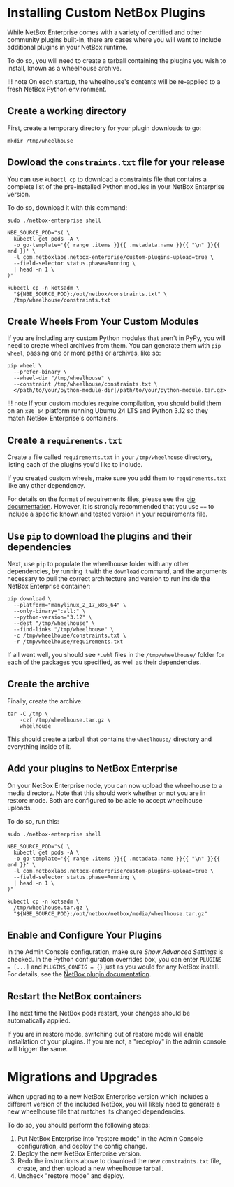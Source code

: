 # Installing Custom NetBox Plugins

While NetBox Enterprise comes with a variety of certified and other community plugins built-in, there are cases where you will want to include additional plugins in your NetBox runtime.

To do so, you will need to create a tarball containing the plugins you wish to install, known as a wheelhouse archive.

!!! note
    On each startup, the wheelhouse's contents will be re-applied to a fresh NetBox Python environment.

## Create a working directory

First, create a temporary directory for your plugin downloads to go:

```{.bash}
mkdir /tmp/wheelhouse
```

## Dowload the `constraints.txt` file for your release

You can use `kubectl cp` to download a constraints file that contains a complete list of the pre-installed Python modules in your NetBox Enterprise version.

To do so, download it with this command:

```{.bash}
sudo ./netbox-enterprise shell

NBE_SOURCE_POD="$( \
  kubectl get pods -A \
  -o go-template='{{ range .items }}{{ .metadata.name }}{{ "\n" }}{{ end }}' \
  -l com.netboxlabs.netbox-enterprise/custom-plugins-upload=true \
  --field-selector status.phase=Running \
  | head -n 1 \
)"

kubectl cp -n kotsadm \
  "${NBE_SOURCE_POD}:/opt/netbox/constraints.txt" \
  /tmp/wheelhouse/constraints.txt
```

## Create Wheels From Your Custom Modules

If you are including any custom Python modules that aren't in PyPy, you will need to create wheel archives from them.
You can generate them with `pip wheel`, passing one or more paths or archives, like so:

```{.bash}
pip wheel \
  --prefer-binary \
  --wheel-dir "/tmp/wheelhouse" \
  --constraint /tmp/wheelhouse/constraints.txt \
  </path/to/your/python-module-dir|/path/to/your/python-module.tar.gz>
```

!!! note
    If your custom modules require compilation, you should build them on an `x86_64` platform running Ubuntu 24 LTS and Python 3.12 so they match NetBox Enterprise's containers.

## Create a `requirements.txt`

Create a file called `requirements.txt` in your `/tmp/wheelhouse` directory, listing each of the plugins you'd like to include.

If you created custom wheels, make sure you add them to `requirements.txt` like any other dependency.

For details on the format of requirements files, please see the [pip documentation](https://pip.pypa.io/en/stable/reference/requirements-file-format/).
However, it is strongly recommended that you use `==` to include a specific known and tested version in your requirements file.

## Use `pip` to download the plugins and their dependencies

Next, use `pip` to populate the wheelhouse folder with any other dependencies, by running it with the `download` command, and the arguments necessary to pull the correct architecture and version to run inside the NetBox Enterprise container:

```{.bash}
pip download \
  --platform="manylinux_2_17_x86_64" \
  --only-binary=":all:" \
  --python-version="3.12" \
  --dest "/tmp/wheelhouse" \
  --find-links "/tmp/wheelhouse" \
  -c /tmp/wheelhouse/constraints.txt \
  -r /tmp/wheelhouse/requirements.txt
```

If all went well, you should see `*.whl` files in the `/tmp/wheelhouse/` folder for each of the packages you specified, as well as their dependencies.

## Create the archive

Finally, create the archive:

```{.bash}
tar -C /tmp \
    -czf /tmp/wheelhouse.tar.gz \
    wheelhouse
```

This should create a tarball that contains the `wheelhouse/` directory and everything inside of it.

## Add your plugins to NetBox Enterprise

On your NetBox Enterprise node, you can now upload the wheelhouse to a media directory.
Note that this should work whether or not you are in restore mode.
Both are configured to be able to accept wheelhouse uploads.

To do so, run this:

```{.bash}
sudo ./netbox-enterprise shell

NBE_SOURCE_POD="$( \
  kubectl get pods -A \
  -o go-template='{{ range .items }}{{ .metadata.name }}{{ "\n" }}{{ end }}' \
  -l com.netboxlabs.netbox-enterprise/custom-plugins-upload=true \
  --field-selector status.phase=Running \
  | head -n 1 \
)"

kubectl cp -n kotsadm \
  /tmp/wheelhouse.tar.gz \
  "${NBE_SOURCE_POD}:/opt/netbox/netbox/media/wheelhouse.tar.gz"
```

## Enable and Configure Your Plugins

In the Admin Console configuration, make sure _Show Advanced Settings_ is checked.
In the Python configuration overrides box, you can enter `PLUGINS = [...]` and `PLUGINS_CONFIG = {}` just as you would for any NetBox install.
For details, see the [NetBox plugin documentation](https://netboxlabs.com/docs/netbox/en/stable/configuration/plugins/).

## Restart the NetBox containers

The next time the NetBox pods restart, your changes should be automatically applied.

If you are in restore mode, switching out of restore mode will enable installation of your plugins.
If you are not, a "redeploy" in the admin console will trigger the same.

# Migrations and Upgrades

When upgrading to a new NetBox Enterprise version which includes a different version of the included NetBox, you will likely need to generate a new wheelhouse file that matches its changed dependencies.

To do so, you should perform the following steps:

1. Put NetBox Enterprise into "restore mode" in the Admin Console configuration, and deploy the config change.
2. Deploy the new NetBox Enterprise version.
3. Redo the instructions above to download the new `constraints.txt` file, create, and then upload a new wheelhouse tarball.
4. Uncheck "restore mode" and deploy.